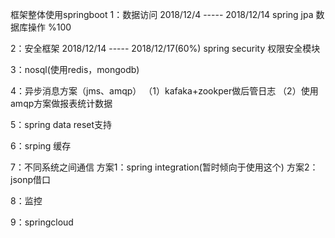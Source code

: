 框架整体使用springboot
1：数据访问
2018/12/4 ----- 2018/12/14
spring jpa 数据库操作 %100

2：安全框架
2018/12/14 ----- 2018/12/17(60%)
spring security 权限安全模块

3：nosql(使用redis，mongodb)

4：异步消息方案（jms、amqp）
（1）kafaka+zookper做后管日志
（2）使用amqp方案做报表统计数据

5：spring data reset支持

6：srping 缓存

7：不同系统之间通信
方案1：spring integration(暂时倾向于使用这个)
方案2：jsonp借口

8：监控

9：springcloud





